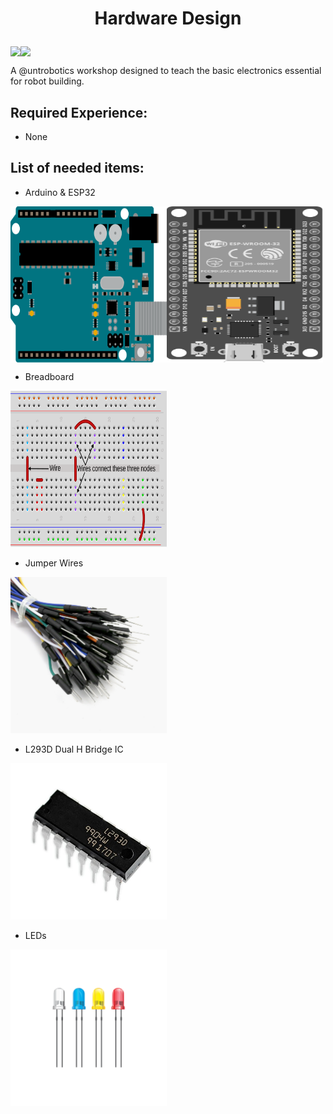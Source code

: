 # <p align="center"> Hardware Design

<p align="center" style="display: flex;" >
<img src="https://visitor-badge.glitch.me/badge?page_id=tyleradammartinez.hardware-design" />
<img src="https://img.shields.io/npm/l/express" /> </p>

A @untrobotics workshop designed to teach the basic electronics essential for robot building. 

## Required Experience:
* None 

## List of needed items:

* Arduino & ESP32 <br />
<p style="display: flex;">
  <img src="Needed%20Items/arduino.svg" alt="Arduino" height="250" width="250" />
  <img src="Needed%20Items/esp32.svg" alt="ESP32" height="250" width="250" />
</p>

* Breadboard <br />
<img src="Needed%20Items/breadboard.svg" alt="Breadboard" height="250" width="250" />

* Jumper Wires <br />
<img src="Needed%20Items/Jumper-Wires.jpg" alt="Jumper Wires" height="250" width="250" />

* L293D Dual H Bridge IC <br />
<img src="Needed%20Items/L293D-IC.jpg" alt="L293D" height="250" width="250" />

* LEDs <br />
<img src="Needed%20Items/leds.svg" alt="LEDs" height="250" width="250" />
